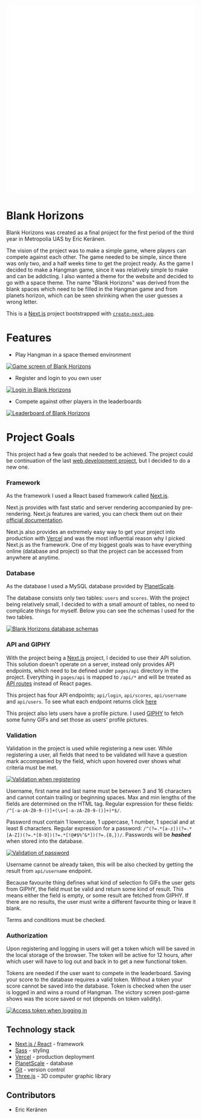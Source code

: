 [![Blank Horizons logo](https://raw.githubusercontent.com/Mahamurahti/Blank-Horizons/main/public/horizon-logo.png)](https://raw.githubusercontent.com/Mahamurahti/Blank-Horizons/main/public/horizon-logo.png)

# Blank Horizons

Blank Horizons was created as a final project for the first period of the third year in Metropolia UAS by Eric Keränen.

The vision of the project was to make a simple game, where players can compete against each other.
The game needed to be simple, since there was only two, and a half weeks time to get the project
ready. As the game I decided to make a Hangman game, since it was relatively simple to make
and can be addicting. I also wanted a theme for the website and decided to go with a space theme.
The name "Blank Horizons" was derived from the blank spaces which need to be filled in the
Hangman game and from planets horizon, which can be seen shrinking when the user guesses a wrong letter.

This is a [Next.js](https://nextjs.org/) project bootstrapped with [`create-next-app`](https://github.com/vercel/next.js/tree/canary/packages/create-next-app).

# Features

- Play Hangman in a space themed environment

[![Game screen of Blank Horizons](https://i.gyazo.com/b388a7d8cbb9923ecc9057fbc3df18d2.gif)](https://gyazo.com/b388a7d8cbb9923ecc9057fbc3df18d2)

- Register and login to you own user

[![Login in Blank Horizons](https://i.gyazo.com/926ccc5a99fd3d5559877ca188e04136.gif)](https://gyazo.com/926ccc5a99fd3d5559877ca188e04136)

- Compete against other players in the leaderboards

[![Leaderboard of Blank Horizons](https://i.gyazo.com/6920e8bdb407b37f023ce5abc840e56d.gif)](https://gyazo.com/6920e8bdb407b37f023ce5abc840e56d)

# Project Goals

This project had a few goals that needed to be achieved. The project could be continuation of the last [web development
project](https://github.com/Mahamurahti/MyMovie), but I decided to do a new one.

### Framework

As the framework I used a React based framework called [Next.js](https://nextjs.org/).

Next.js provides with fast static and server rendering accompanied by pre-rendering. Next.js features are varied, 
you can check them out on their [official documentation](https://nextjs.org/docs/getting-started).

Next.js also provides an extremely easy way to get your project into production with [Vercel](https://vercel.com/dashboard)
and was the most influential reason why I picked Next.js as the framework. One of my biggest goals was to have everything
online (database and project) so that the project can be accessed from anywhere at anytime.

### Database

As the database I used a MySQL database provided by [PlanetScale](https://planetscale.com/).

The database consists only two tables: `users` and `scores`. With the project being relatively small, I decided to with
a small amount of tables, no need to complicate things for myself. Below you can see the schemas I used for the two
tables.

[![Blank Horizons database schemas](https://i.gyazo.com/039c81b804f0370c85c95bff7966562f.png)](https://gyazo.com/039c81b804f0370c85c95bff7966562f)

### API and GIPHY

With the project being a [Next.js](https://nextjs.org/) project, I decided to use their API solution. This solution 
doesn't  operate on a server, instead only provides API endpoints, which need to be defined under `pages/api` directory 
in the project. Everything in `pages/api` is mapped to `/api/*` and will be treated as 
[API routes](https://nextjs.org/docs/api-routes/introduction) instead of React pages.

This project has four API endpoints; `api/login`, `api/scores`, `api/username` and `api/users`. To see what each endpoint
returns click [here](https://github.com/Mahamurahti/Blank-Horizons/blob/main/api_endpoints.md)

This project also lets users have a profile picture. I used [GIPHY](https://giphy.com/) to fetch some funny GIFs
and set those as users' profile pictures.

### Validation

Validation in the project is used while registering a new user. While registering a user, all fields that need to be
validated will have a question mark accompanied by the field, which upon hovered over shows what criteria must be met.

[![Validation when registering](https://i.gyazo.com/e8db7e1bbfb115c3c851a0563efbe4f7.gif)](https://gyazo.com/e8db7e1bbfb115c3c851a0563efbe4f7)

Username, first name and last name must be between 3 and 16 characters and cannot contain trailing or beginning spaces.
Max and min lengths of the fields are determined on the HTML tag.
Regular expression for these fields: `/^[-a-zA-Z0-9-()]+(\s+[-a-zA-Z0-9-()]+)*$/`.

Password must contain 1 lowercase, 1 uppercase, 1 number, 1 special and at least 8 characters.
Regular expression for a password: `/^(?=.*[a-z])(?=.*[A-Z])(?=.*[0-9])(?=.*[!@#$%^&*])(?=.{8,})/`.
Passwords will be ***hashed*** when stored into the database.

[![Validation of password](https://i.gyazo.com/4770feed6de3251deb2c5a9dccef5b1a.gif)](https://gyazo.com/4770feed6de3251deb2c5a9dccef5b1a)

Username cannot be already taken, this will be also checked by getting the result from `api/username` endpoint.

Because favourite thing defines what kind of selection fo GIFs the user gets from GIPHY, the field must be valid and
return some kind of result. This means either the field is empty, or some result are fetched from GIPHY. If there are no
results, the user must write a different favourite thing or leave it blank.

Terms and conditions must be checked.

### Authorization

Upon registering and logging in users will get a token which will be saved in the local storage of the browser.
The token will be active for 12 hours, after which user will have to log out and back in to get a new functional token.

Tokens are needed if the user want to compete in the leaderboard. Saving your score to the database requires a valid
token. Without a token your score cannot be saved into the database. Token is checked when the user is logged in and
wins a round of Hangman. The victory screen post-game shows was the score saved or not (depends on token validity).

[![Access token when logging in](https://i.gyazo.com/316e8a15398ce87b61a6f101b18b2513.gif)](https://gyazo.com/316e8a15398ce87b61a6f101b18b2513)

## Technology stack

- [Next.js / React](https://nextjs.org/) - framework
- [Sass](https://sass-lang.com/) - styling
- [Vercel](https://vercel.com/dashboard) - production deployment
- [PlanetScale](https://planetscale.com/) - database
- [Git](https://github.com/) - version control
- [Three.js](https://threejs.org/) - 3D computer graphic library

## Contributors

- Eric Keränen
